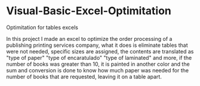 # Visual-Basic-Excel-Optimitation
Optimitation for tables excels  

In this project I made an excel to optimize the order processing of a publishing printing services company, what it does is eliminate tables that were not needed, specific sizes are assigned, the contents are translated as "type of paper" "type of encaratulado" "type of laminated" and more, if the number of books was greater than 10, it is painted in another color and the sum and conversion is done to know how much paper was needed for the number of books that are requested, leaving it on a table apart.


